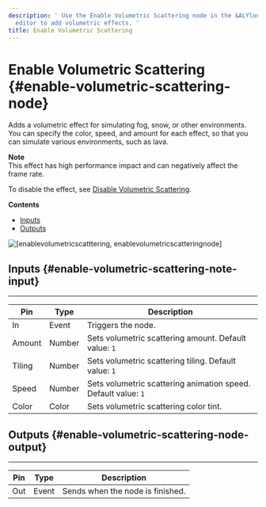 ```yaml
---
description: ' Use the Enable Volumetric Scattering node in the &ALYlong; &script-canvas;
  editor to add volumetric effects. '
title: Enable Volumetric Scattering
---
```

# Enable Volumetric Scattering {#enable-volumetric-scattering-node}

Adds a volumetric effect for simulating fog, snow, or other environments\. You can specify the color, speed, and amount for each effect, so that you can simulate various environments, such as lava\.

**Note**  
This effect has high performance impact and can negatively affect the frame rate\.

To disable the effect, see [Disable Volumetric Scattering](/docs/userguide/rendering/disable/volumetric-scattering-node.md)\.

**Contents**
+ [Inputs](#enable-volumetric-scattering-note-input)
+ [Outputs](#enable-volumetric-scattering-node-output)

![\[enablevolumetricscatttering, enablevolumetricscatteringnode\]](/images/userguide/scripting/script-canvas/scriptcanvasnodes/script-canvas-enable-volumetric-scattering-node.png)

## Inputs {#enable-volumetric-scattering-note-input}


****  

| Pin | Type | Description | 
| --- | --- | --- | 
| In | Event |  Triggers the node\.  | 
| Amount | Number |  Sets volumetric scattering amount\. Default value: `1`  | 
| Tiling | Number |  Sets volumetric scattering tiling\. Default value: `1`  | 
|  Speed  | Number |  Sets volumetric scattering animation speed\. Default value: `1`  | 
| Color | Color | Sets volumetric scattering color tint\. | 

## Outputs {#enable-volumetric-scattering-node-output}


****  

| Pin | Type | Description | 
| --- | --- | --- | 
| Out | Event | Sends when the node is finished\. | 